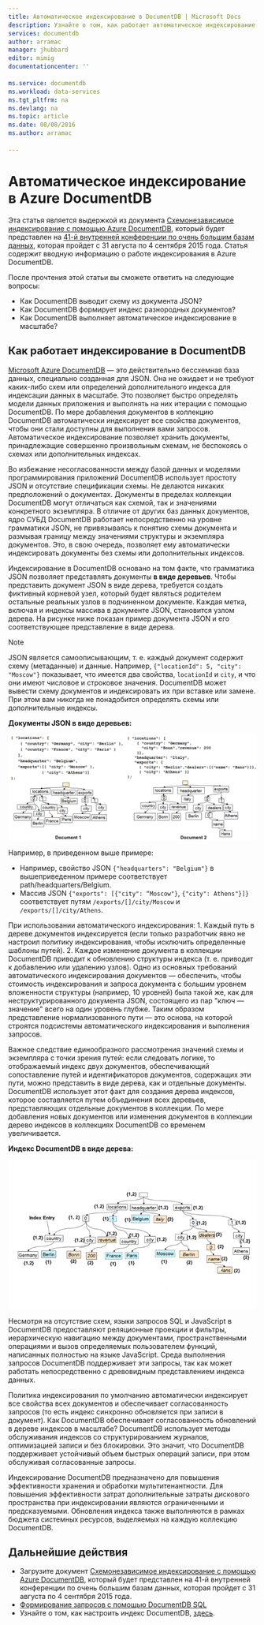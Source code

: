 ```yaml
---
title: Автоматическое индексирование в DocumentDB | Microsoft Docs
description: Узнайте о том, как работает автоматическое индексирование в Azure DocumentDB.
services: documentdb
author: arramac
manager: jhubbard
editor: mimig
documentationcenter: ''

ms.service: documentdb
ms.workload: data-services
ms.tgt_pltfrm: na
ms.devlang: na
ms.topic: article
ms.date: 08/08/2016
ms.author: arramac

---
```

# Автоматическое индексирование в Azure DocumentDB
Эта статья является выдержкой из документа [Схемонезависимое индексирование с помощью Azure DocumentDB](http://www.vldb.org/pvldb/vol8/p1668-shukla.pdf), который будет представлен на [41-й внутренней конференции по очень большим базам данных](http://www.vldb.org/2015/), которая пройдет с 31 августа по 4 сентября 2015 года. Статья содержит вводную информацию о работе индексирования в Azure DocumentDB.

После прочтения этой статьи вы сможете ответить на следующие вопросы:

* Как DocumentDB выводит схему из документа JSON?
* Как DocumentDB формирует индекс разнородных документов?
* Как DocumentDB выполняет автоматическое индексирование в масштабе?

## <a id="HowDocumentDBIndexingWorks"></a> Как работает индексирование в DocumentDB
[Microsoft Azure DocumentDB](https://azure.microsoft.com/services/documentdb/) — это действительно бессхемная база данных, специально созданная для JSON. Она не ожидает и не требуют каких-либо схем или определений дополнительного индекса для индексации данных в масштабе. Это позволяет быстро определять модели данных приложения и выполнять на них итерации с помощью DocumentDB. По мере добавления документов в коллекцию DocumentDB автоматически индексирует все свойства документов, чтобы они стали доступны для выполнения вами запросов. Автоматическое индексирование позволяет хранить документы, принадлежащие совершенно произвольным схемам, не беспокоясь о схемах или дополнительных индексах.

Во избежание несогласованности между базой данных и моделями программирования приложений DocumentDB использует простоту JSON и отсутствие спецификации схемы. Не делаются никаких предположений о документах. Документы в пределах коллекции DocumentDB могут отличаться как схемой, так и значениями конкретного экземпляра. В отличие от других баз данных документов, ядро СУБД DocumentDB работает непосредственно на уровне грамматики JSON, не привязываясь к понятию схемы документа и размывая границу между значениями структуры и экземпляра документов. Это, в свою очередь, позволяет ему автоматически индексировать документы без схемы или дополнительных индексов.

Индексирование в DocumentDB основано на том факте, что грамматика JSON позволяет представлять документы **в виде деревьев**. Чтобы представить документ JSON в виде дерева, требуется создать фиктивный корневой узел, который будет являться родителем остальные реальных узлов в подчиненном документе. Каждая метка, включая и индексы массива в документе JSON, становится узлом дерева. На рисунке ниже показан пример документа JSON и его соответствующее представление в виде дерева.

> [!NOTE]
> JSON является самоописывающим, т. е. каждый документ содержит схему (метаданные) и данные. Например, `{"locationId": 5, "city": "Moscow"}` показывает, что имеется два свойства, `locationId` и `city`, и что они имеют числовое и строковое значения. DocumentDB может вывести схему документов и индексировать их при вставке или замене. При этом вам никогда не понадобится определять схемы или дополнительные индексы.
> 
> 

**Документы JSON в виде деревьев:**

![Документы в виде деревьев](media/documentdb-indexing/DocumentsAsTrees.png)

Например, в приведенном выше примере:

* Например, свойство JSON `{"headquarters": "Belgium"}` в вышеприведенном примере соответствует path/headquarters/Belgium.
* Массив JSON `{"exports": [{"city": “Moscow"}`, `{"city": Athens"}]}` соответствует путям `/exports/[]/city/Moscow` и `/exports/[]/city/Athens`.

При использовании автоматического индексирования: 1. Каждый путь в дереве документов индексируется (если только разработчик явно не настроил политику индексирования, чтобы исключить определенные шаблоны путей). 2. Каждое изменение документа в коллекции DocumentDB приводит к обновлению структуры индекса (т. е. приводит к добавлению или удалению узлов). Одно из основных требований автоматического индексирования документов — обеспечить, чтобы стоимость индексирования и запроса документа с большим уровнем вложенности структуры (например, 10 уровней) была такой же, как для неструктурированного документа JSON, состоящего из пар "ключ — значение" всего на один уровень глубже. Таким образом представление нормализованного пути — это основа, на которой строятся подсистемы автоматического индексирования и выполнения запросов.

Важное следствие единообразного рассмотрения значений схемы и экземпляра с точки зрения путей: если следовать логике, то отображаемый индекс двух документов, обеспечивающий сопоставление путей и идентификаторов документов, содержащих эти пути, можно представить в виде дерева, как и отдельные документы. DocumentDB использует этот факт для создания дерева индексов, которое составляется путем объединения всех деревьев, представляющих отдельные документов в коллекции. По мере добавления новых документов или изменения документов в коллекции дерево индексов в коллекциях DocumentDB со временем увеличивается.

**Индекс DocumentDB в виде дерева:**

![Индекс в виде дерева](media/documentdb-indexing/IndexAsTree.png)

Несмотря на отсутствие схем, языки запросов SQL и JavaScript в DocumentDB предоставляют реляционные проекции и фильтры, иерархическую навигацию между документами, пространственными операциями и вызов определяемых пользователем функций, написанных полностью на языке JavaScript. Среда выполнения запросов DocumentDB поддерживает эти запросы, так как может работать непосредственно с древовидным представлением индекса данных.

Политика индексирования по умолчанию автоматически индексирует все свойства всех документов и обеспечивает согласованность запросов (то есть индекс синхронно обновляется при записи в документ). Как DocumentDB обеспечивает согласованность обновлений в дереве индексов в масштабе? DocumentDB использует методы обслуживания индексов со структурированием журналов, оптимизацией записи и без блокировки. Это значит, что DocumentDB поддерживает устойчивый объем быстрых операций записи, при этом обслуживая согласованные запросы.

Индексирование DocumentDB предназначено для повышения эффективности хранения и обработки мультитенантности. Для повышения эффективности затрат дополнительные затраты дискового пространства при индексировании являются ограниченными и предсказуемыми. Обновления индекса также выполняются в рамках бюджета системных ресурсов, выделяемых на каждую коллекцию DocumentDB.

## <a name="NextSteps"></a>Дальнейшие действия
* Загрузите документ [Схемонезависимое индексирование с помощью Azure DocumentDB](http://www.vldb.org/pvldb/vol8/p1668-shukla.pdf), который будет представлен на 41-й внутренней конференции по очень большим базам данных, которая пройдет с 31 августа по 4 сентября 2015 года.
* [Формирование запросов с помощью DocumentDB SQL](documentdb-sql-query.md)
* Узнайте о том, как настроить индекс DocumentDB, [здесь](documentdb-indexing-policies.md).

<!---HONumber=AcomDC_0824_2016-->